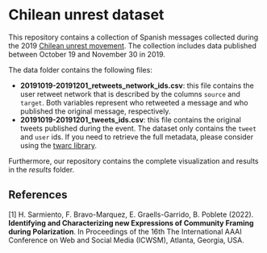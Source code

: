 # Chilean unrest dataset

This repository contains a collection of Spanish messages collected during the 2019 [Chilean unrest movement](https://en.wikipedia.org/wiki/2019%E2%80%932022_Chilean_protests). The collection includes data published between October 19 and November 30 in 2019. 

The data folder contains the following files:

- **20191019-20191201_retweets_network_ids.csv**: this file contains the user retweet network that is described by the columns `source` and `target`. Both variables represent who retweeted a message and who published the original message, respectively.
- **20191019-20191201_tweets_ids.csv**: this file contains the original tweets published during the event. The dataset only contains the `tweet` and `user` ids. If you need to retrieve the full metadata, please consider using the [twarc library](https://github.com/DocNow/twarc).

Furthermore, our repository contains the complete visualization and results in the *results* folder.


## References
<a id="1">[1]</a> 
H. Sarmiento,  F. Bravo-Marquez, E. Graells-Garrido, B. Poblete (2022). 
**Identifying and Characterizing new Expressions of Community Framing during Polarization**. 
In Proceedings of the 16th The International AAAI Conference on Web and Social Media (ICWSM), Atlanta, Georgia, USA.
